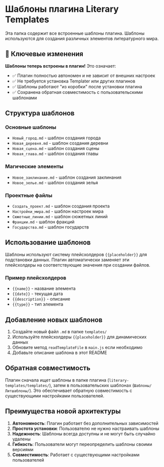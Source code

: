 # Шаблоны плагина Literary Templates

Эта папка содержит все встроенные шаблоны плагина. Шаблоны используются для создания различных элементов литературного мира.

## 🎯 Ключевые изменения

**Шаблоны теперь встроены в плагин!** Это означает:
- ✅ Плагин полностью автономен и не зависит от внешних настроек
- ✅ Не требуется установка Templater или других плагинов
- ✅ Шаблоны работают "из коробки" после установки плагина
- ✅ Сохранена обратная совместимость с пользовательскими шаблонами

## Структура шаблонов

### Основные шаблоны
- `Новый_город.md` - шаблон создания города
- `Новая_деревня.md` - шаблон создания деревни
- `Новая_сцена.md` - шаблон создания сцены
- `Новая_глава.md` - шаблон создания главы

### Магические элементы
- `Новое_заклинание.md` - шаблон создания заклинания
- `Новое_зелье.md` - шаблон создания зелья

### Проектные файлы
- `Создать_проект.md` - шаблон создания проекта
- `Настройки_мира.md` - шаблон настроек мира
- `Сюжетные_линии.md` - шаблон сюжетных линий
- `Фракции.md` - шаблон фракций
- `Государства.md` - шаблон государств

## Использование шаблонов

Шаблоны используют систему плейсхолдеров `{{placeholder}}` для подстановки данных. Плагин автоматически заменяет эти плейсхолдеры на соответствующие значения при создании файлов.

### Пример плейсхолдеров
- `{{name}}` - название элемента
- `{{date}}` - текущая дата
- `{{description}}` - описание
- `{{type}}` - тип элемента

## Добавление новых шаблонов

1. Создайте новый файл `.md` в папке `templates/`
2. Используйте плейсхолдеры `{{placeholder}}` для динамических данных
3. Обновите метод `readTemplateFile` в `main.js` если необходимо
4. Добавьте описание шаблона в этот README

## Обратная совместимость

Плагин сначала ищет шаблоны в папке плагина (`literary-templates/templates/`), затем в пользовательских шаблонах (`Шаблоны/Литшаблоны/`). Это обеспечивает обратную совместимость с существующими настройками пользователей.

## Преимущества новой архитектуры

1. **Автономность**: Плагин работает без дополнительных зависимостей
2. **Простота установки**: Пользователю не нужно настраивать шаблоны
3. **Надежность**: Шаблоны всегда доступны и не могут быть случайно удалены
4. **Гибкость**: Пользователи могут переопределить шаблоны своими версиями
5. **Совместимость**: Работает с существующими настройками пользователей
